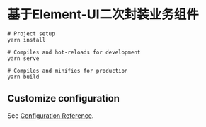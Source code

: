 # 基于Element-UI二次封装业务组件

```
# Project setup
yarn install

# Compiles and hot-reloads for development
yarn serve

# Compiles and minifies for production
yarn build
```

## Customize configuration
See [Configuration Reference](https://cli.vuejs.org/config/).

